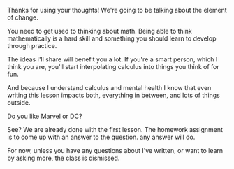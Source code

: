 Thanks for using your thoughts! We're going to be talking about the element of change.

You need to get used to thinking about math.  Being able to think mathematically is a hard skill and something you should learn to develop through practice.

The ideas I'll share will benefit you a lot.  If you're a smart person, which I think you are, you'll start interpolating calculus into things you think of for fun.

And because I understand calculus and mental health I know that even writing this lesson impacts both, everything in between, and lots of things outside.

Do you like Marvel or DC?

See?  We are already done with the first lesson.  The homework assignment is to come up with an answer to the question.  any answer will do.

For now, unless you have any questions about I've written, or want to learn by asking more, the class is dismissed.
